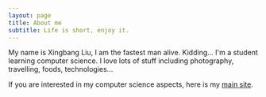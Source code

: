 ```yaml
---
layout: page
title: About me
subtitle: Life is short, enjoy it.
---
```


My name is Xingbang Liu, I am the fastest man alive. Kidding... I'm a student learning computer science. I love lots of stuff including photography, travelling, foods, technologies...

If you are interested in my computer science aspects, here is my [main site](https://www.xingbangliu.io).